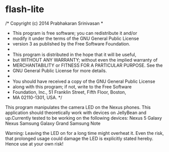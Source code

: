 flash-lite
==========
/* Copyright (c) 2014 Prabhakaran Srinivasan
 *
 * This program is free software; you can redistribute it and/or
 * modify it under the terms of the GNU General Public License
 * version 3 as published by the Free Software Foundation.
 *
 * This program is distributed in the hope that it will be useful,
 * but WITHOUT ANY WARRANTY; without even the implied warranty of
 * MERCHANTABILITY or FITNESS FOR A PARTICULAR PURPOSE.  See the
 * GNU General Public License for more details.
 *
 * You should have received a copy of the GNU General Public License
 * along with this program; if not, write to the Free Software
 * Foundation, Inc., 51 Franklin Street, Fifth Floor, Boston,
 * MA  02110-1301, USA.
*/

This program manipulates the camera LED on the Nexus phones.
This application should theoretically work with devices on JellyBean and up.Currently tested to be working on the following devices:
Nexus 5
Galaxy Nexus
Samsung Galaxy Grand
Samsung Note

Warning: 
Leaving the LED on for a long time might overheat it. Even the risk, that prolonged usage could damage the LED is explicitly stated hereby. Hence use at your own risk!